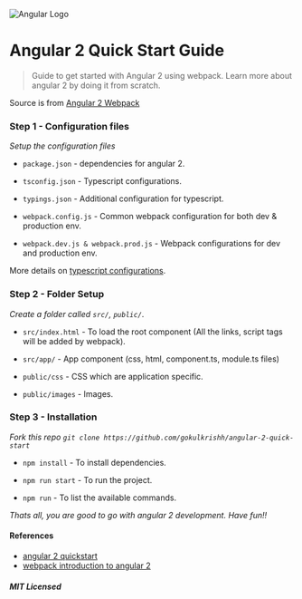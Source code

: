 
![Angular Logo](https://raw.githubusercontent.com/gokulkrishh/angular-2-quick-start/master/public/images/angular.png)

# Angular 2 Quick Start Guide

> Guide to get started with Angular 2 using webpack. Learn more about angular 2 by doing it from scratch.

Source is from [Angular 2 Webpack](https://angular.io/docs/ts/latest/guide/webpack.html)

### Step 1 - Configuration files

*Setup the configuration files*

- ```package.json```      - dependencies for angular 2.

- ```tsconfig.json```     - Typescript configurations.

- ```typings.json```      - Additional configuration for typescript.

- ```webpack.config.js``` - Common webpack configuration for both dev & production env.

- ```webpack.dev.js & webpack.prod.js``` - Webpack configurations for dev and production env.

More details on [typescript configurations](https://angular.io/docs/ts/latest/guide/typescript-configuration.html).

### Step 2 - Folder Setup

*Create a folder called ```src/```, ```public/```*.

- ```src/index.html```    - To load the root component (All the links, script tags will be added by webpack).

- ```src/app/```          - App component (css, html, component.ts, module.ts files)

- ```public/css```    - CSS which are application specific.

- ```public/images``` - Images.

### Step 3 - Installation

*Fork this repo ```git clone https://github.com/gokulkrishh/angular-2-quick-start```*

- ```npm install```   - To install dependencies.

- ```npm run start``` - To run the project.

- ```npm run```       - To list the available commands.


*Thats all, you are good to go with angular 2 development. Have fun!!*

#### References

- [angular 2 quickstart](https://angular.io/docs/ts/latest/quickstart.html)
- [webpack introduction to angular 2](https://angular.io/docs/ts/latest/guide/webpack.html)


##### MIT Licensed
